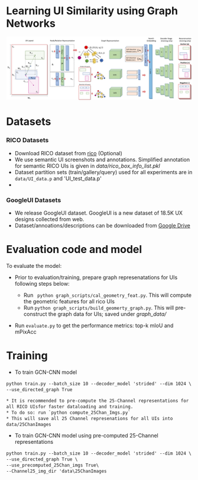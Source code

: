 # Learning UI Similarity using Graph Networks

<div align="center">
  <img src="data/gcncnn_arch.png"/>
</div>


# Datasets
### RICO Datasets
* Download RICO dataset from [rico](https://interactionmining.org/rico) (Optional)
* We use semantic UI screenshots and annotations. Simplified annotation for semantic RICO UIs is given in *data/rico_box_info_list.pkl*
* Dataset partition sets (train/gallery/query) used for all experiments are in `data/UI_data.p` and 'UI_test_data.p'
* 

### GoogleUI Datasets
* We release GoogleUI dataset. GoogleUI is a new dataset of 18.5K UX designs collected from web.
* Dataset/annoations/descriptions can be downloaded from [Google Drive](https://drive.google.com/drive/folders/1LdhtDfiv48jSAbaLmL3rbrLBi4ZByd6p?usp=sharing)



# Evaluation code and model
To evaluate the model:
* Prior to evaluation/training, prepare graph represenatations for UIs following steps below:
	* Run ` python graph_scripts/cal_geometry_feat.py`. This will compute the geometric features for all rico UIs
	* Run `python graph_scripts/build_geomerty_graph.py`. This will pre-construct the graph data for UIs; saved under *graph_data/*

* Run `evaluate.py` to get the performance metrics: top-k mIoU and mPixAcc


# Training
* To train GCN-CNN model
```
python train.py --batch_size 10 --decoder_model 'strided' --dim 1024 \
--use_directed_graph True 
```	
	* It is recommended to pre-compute the 25-Channel representations for all RICO UIsfor faster dataloading and training.
	* To do so: run `python compute_25Chan_Imgs.py` 
	* This will save all 25 Channel represenations for all UIs into data/25ChanImages

* To train GCN-CNN model using pre-computed 25-Channel representations
 ```
python train.py --batch_size 10 --decoder_model 'strided' --dim 1024 \
--use_directed_graph True \
--use_precomputed_25Chan_imgs True\
--Channel25_img_dir 'data\25ChanImages
```		
	
